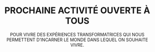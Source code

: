 ---
title: PROCHAINE ACTIVITÉ OUVERTE À TOUS
subtitle: POUR VIVRE DES EXPÉRIENCES TRANSFORMATRICES QUI NOUS PERMETTENT D’INCARNER LE MONDE DANS LEQUEL ON SOUHAITE VIVRE.

---
